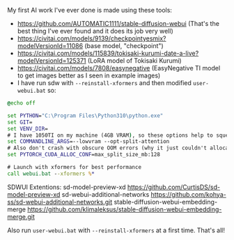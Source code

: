 My first AI work I've ever done is made using these tools:
- https://github.com/AUTOMATIC1111/stable-diffusion-webui (That's the best thing I've ever found and it does its job very well)
- https://civitai.com/models/9139/checkpointyesmix?modelVersionId=11086 (base model, "checkpoint")
- https://civitai.com/models/115839/tokisaki-kurumi-date-a-live?modelVersionId=125371 (LoRA model of Tokisaki Kurumi)
- https://civitai.com/models/7808/easynegative (EasyNegative TI model to get images better as I seen in example images)
- I have run sdw with `--reinstall-xformers` and then modified `user-webui.bat` so:

```bat
@echo off

set PYTHON="C:\Program Files\Python310\python.exe"
set GIT=
set VENV_DIR=
# I have 1050TI on my machine (4GB VRAM), so these options help to squeeze in that limit and not running much into Shared Memory heaps (= amount of physical RAM installed AFAIK), you can remove this if you have a better GPU with like 16+GB VRAM
set COMMANDLINE_ARGS=--lowvram --opt-split-attention
# Also don't crash with obscure OOM errors (why it just couldn't allocate more space when there's plenty more RAM left to suck up? - IDFK)
set PYTORCH_CUDA_ALLOC_CONF=max_split_size_mb:128

# Launch with xformers for best performance
call webui.bat --xformers %*
```

SDWUI Extentions:
sd-model-preview-xd 	https://github.com/CurtisDS/sd-model-preview-xd
sd-webui-additional-networks 	https://github.com/kohya-ss/sd-webui-additional-networks.git
stable-diffusion-webui-embedding-merge 	https://github.com/klimaleksus/stable-diffusion-webui-embedding-merge.git

Also run `user-webui.bat` with `--reinstall-xformers` at a first time.
That's all!
